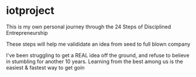# iotproject
This is my own personal journey through the 24 Steps of Disciplined Entrepreneurship

These steps will help me valididate an idea from seed to full blown company

I've been struggling to get a REAL idea off the ground, and refuse to believe in stumbling for another 10 years.  Learning from the best among us is the easiest & fastest way to get goin
